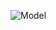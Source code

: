 ![Model](https://github.com/siva-viknesh/Wildland_Fire_Dynamics/blob/main/0_Scaling_Analysis/Scaling_analysis.jpg)
